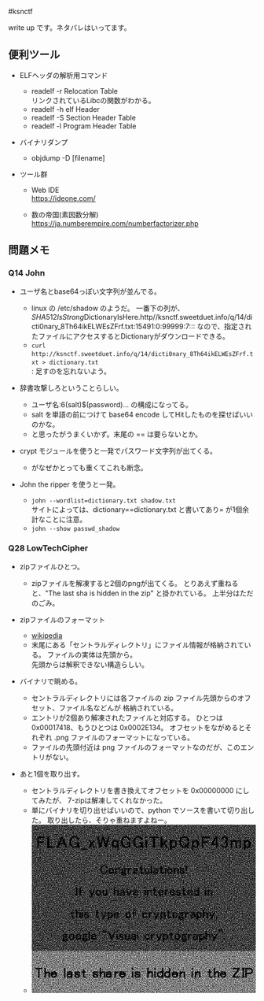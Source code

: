 #ksnctf

write up です。ネタバレはいってます。

## 便利ツール

- ELFヘッダの解析用コマンド
    - readelf -r  Relocation Table<br>
	    リンクされているLibcの関数がわかる。
    - readelf -h  elf Header
	- readelf -S  Section Header Table
	- readelf -l  Program Header Table

- バイナリダンプ
    - objdump -D [filename]

- ツール群
	- Web IDE<br>
		https://ideone.com/

	- 数の帝国(素因数分解)<br>
		https://ja.numberempire.com/numberfactorizer.php


## 問題メモ
        
### Q14 John

- ユーザ名とbase64っぽい文字列が並んでる。
    - linux の /etc/shadow のようだ。
      一番下の列が、$SHA512IsStrong$DictionaryIsHere.http//ksnctf.sweetduet.info/q/14/dicti0nary_8Th64ikELWEsZFrf.txt:15491:0:99999:7:::
      なので、指定されたファイルにアクセスするとDictionaryがダウンロードできる。
    - `curl http://ksnctf.sweetduet.info/q/14/dicti0nary_8Th64ikELWEsZFrf.txt > dictionary.txt`<br>
    : 足すのを忘れないよう。

- 辞書攻撃しろということらしい。
    - ユーザ名:$6$(salt)$(password)... の構成になってる。
    - salt を単語の前につけて base64 encode してHitしたものを探せばいいのかな。
    - と思ったがうまくいかず。末尾の == は要らないとか。

- crypt モジュールを使うと一発でパスワード文字列が出てくる。
    - がなぜかとっても重くてこれも断念。
- John the ripper を使うと一発。
    - `john --wordlist=dictionary.txt shadow.txt` <br>
      サイトによっては、dictionary==dictionary.txt と書いてあり= が1個余計なことに注意。
    - `john --show passwd_shadow` <br>

### Q28 LowTechCipher

- zipファイルひとつ。
    - zipファイルを解凍すると2個のpngが出てくる。
      とりあえず重ねると、"The last sha is hidden in the zip" と掛かれている。
      上半分はただのごみ。

- zipファイルのフォーマット
    -  <a href = "https://ja.wikipedia.org/wiki/ZIP_(%E3%83%95%E3%82%A1%E3%82%A4%E3%83%AB%E3%83%95%E3%82%A9%E3%83%BC%E3%83%9E%E3%83%83%E3%83%88)">wikipedia</a>
    - 末尾にある「セントラルディレクトリ」にファイル情報が格納されている。
      ファイルの実体は先頭から。<br>
      先頭からは解釈できない構造らしい。

- バイナリで眺める。
    - セントラルディレクトリには各ファイルの zip ファイル先頭からのオフセット、ファイル名などんが
        格納されている。
    - エントリが2個あり解凍されたファイルと対応する。
        ひとつは 0x00017418、もうひとつは 0x0002E134。
        オフセットをながめるとそれぞれ .png ファイルのフォーマットになっている。
    - ファイルの先頭付近は png ファイルのフォーマットなのだが、このエントリがない。

- あと1個を取り出す。
    - セントラルディレクトリを書き換えてオフセットを 0x00000000 にしてみたが、
        7-zipは解凍してくれなかった。
    - 単にバイナリを切り出せばいいので、python でソースを書いて切り出した。
        取り出したら、そりゃ重ねますよねー。
    - <img src = "../Q28_LowTechCipher/secret/answer.gif"></img>


    
        
